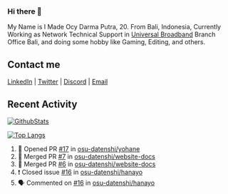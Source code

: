 ### Hi there 👋

My Name is I Made Ocy Darma Putra, 20. From Bali, Indonesia, Currently Working as Network Technical Support in [Universal Broadband](https://universal.net.id) Branch Office Bali, and doing some hobby like Gaming, Editing, and others.

## Contact me

[LinkedIn](https://linkedin.com/in/troke) | [Twitter](https://twitter.com/darma_ochi) | [Discord](https://link.troke.id/discord) | <a href="mailto:ochi@troke.id">Email</a> 

## Recent Activity

[![GithubStats](https://github-readme-stats.vercel.app/api?username=troke12&show_icons=true)](https://github.com/troke12)

[![Top Langs](https://github-readme-stats.vercel.app/api/top-langs/?username=troke12&layout=compact)](https://github.com/anuraghazra/github-readme-stats)

<!--START_SECTION:activity-->
1. 💪 Opened PR [#17](https://github.com/osu-datenshi/yohane/pull/17) in [osu-datenshi/yohane](https://github.com/osu-datenshi/yohane)
2. 🎉 Merged PR [#7](https://github.com/osu-datenshi/website-docs/pull/7) in [osu-datenshi/website-docs](https://github.com/osu-datenshi/website-docs)
3. 🎉 Merged PR [#6](https://github.com/osu-datenshi/website-docs/pull/6) in [osu-datenshi/website-docs](https://github.com/osu-datenshi/website-docs)
4. ❗️ Closed issue [#16](https://github.com/osu-datenshi/hanayo/issues/16) in [osu-datenshi/hanayo](https://github.com/osu-datenshi/hanayo)
5. 🗣 Commented on [#16](https://github.com/osu-datenshi/hanayo/issues/16) in [osu-datenshi/hanayo](https://github.com/osu-datenshi/hanayo)
<!--END_SECTION:activity-->

